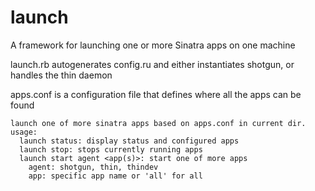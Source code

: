 launch
======

A framework for launching one or more Sinatra apps on one machine

launch.rb autogenerates config.ru and either instantiates shotgun, or handles the thin daemon

apps.conf is a configuration file that defines where all the apps can be found

    launch one of more sinatra apps based on apps.conf in current dir. usage:
      launch status: display status and configured apps
      launch stop: stops currently running apps
      launch start agent <app(s)>: start one of more apps
        agent: shotgun, thin, thindev
        app: specific app name or 'all' for all
